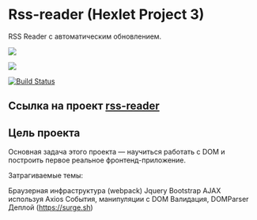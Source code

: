 # Rss-reader (Hexlet Project 3)

RSS Reader с автоматическим обновлением.

<a href="https://codeclimate.com/github/codeclimate/codeclimate/maintainability"><img src="https://api.codeclimate.com/v1/badges/a99a88d28ad37a79dbf6/maintainability" /></a>

<a href="https://codeclimate.com/github/codeclimate/codeclimate/test_coverage"><img src="https://api.codeclimate.com/v1/badges/a99a88d28ad37a79dbf6/test_coverage" /></a>

[![Build Status](https://travis-ci.org/anka1928/project-lvl2-s353.svg?branch=master)](https://travis-ci.org/anka1928/project-lvl3-s414)

## Ссылка на проект [rss-reader](http://rss-reader-anka1928.surge.sh/)

## Цель проекта
Основная задача этого проекта — научиться работать с DOM и построить первое реальное фронтенд-приложение. 

Затрагиваемые темы:

Браузерная инфраструктура (webpack)
Jquery
Bootstrap
AJAX используя Axios
События, манипуляции с DOM
Валидация, DOMParser
Деплой (https://surge.sh)

